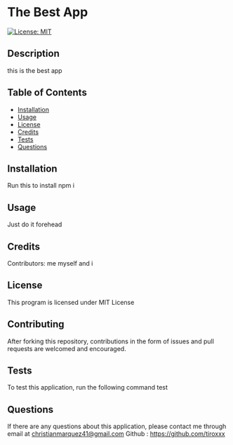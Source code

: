 # The Best App
  [![License: MIT](https://img.shields.io/badge/License-MIT-yellow.svg)](https://opensource.org/licenses/MIT)
  ## Description 
  this is the best app
  ## Table of Contents
  
  * [Installation](#installation)
  * [Usage](#usage)
  * [License](#license)
  * [Credits](#credits)
  * [Tests](#test)
  * [Questions](#questions)
  
  ## Installation
  Run this to install
  npm i
  
  ## Usage
  Just do it forehead

  ## Credits
  Contributors: me myself and i
  
  ## License
  This program is licensed under MIT License
  
  ## Contributing
  After forking this repository, contributions in the form of issues and pull requests are welcomed and encouraged.

  ## Tests
  To test this application, run the following command
  test

  ## Questions
  If there are any questions about this application,
  please contact me through email at christianmarquez41@gmail.com
  Github : https://github.com/tiroxxx
  

